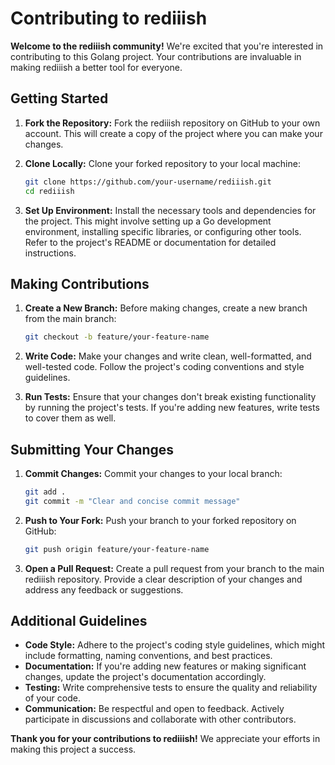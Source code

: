 # Contributing to rediiish

**Welcome to the rediiish community!** We're excited that you're interested in contributing to this Golang project. Your contributions are invaluable in making rediiish a better tool for everyone.

## Getting Started

1. **Fork the Repository:** Fork the rediiish repository on GitHub to your own account. This will create a copy of the project where you can make your changes.

2. **Clone Locally:** Clone your forked repository to your local machine:

   ```bash
   git clone https://github.com/your-username/rediiish.git
   cd rediiish
   ```

3. **Set Up Environment:** Install the necessary tools and dependencies for the project. This might involve setting up a Go development environment, installing specific libraries, or configuring other tools. Refer to the project's README or documentation for detailed instructions.

## Making Contributions

1. **Create a New Branch:** Before making changes, create a new branch from the main branch:

   ```bash
   git checkout -b feature/your-feature-name
   ```

2. **Write Code:** Make your changes and write clean, well-formatted, and well-tested code. Follow the project's coding conventions and style guidelines.

3. **Run Tests:** Ensure that your changes don't break existing functionality by running the project's tests. If you're adding new features, write tests to cover them as well.

## Submitting Your Changes

1. **Commit Changes:** Commit your changes to your local branch:

   ```bash
   git add .
   git commit -m "Clear and concise commit message"
   ```

2. **Push to Your Fork:** Push your branch to your forked repository on GitHub:

   ```bash
   git push origin feature/your-feature-name
   ```

3. **Open a Pull Request:** Create a pull request from your branch to the main rediiish repository. Provide a clear description of your changes and address any feedback or suggestions.

## Additional Guidelines

- **Code Style:** Adhere to the project's coding style guidelines, which might include formatting, naming conventions, and best practices.
- **Documentation:** If you're adding new features or making significant changes, update the project's documentation accordingly.
- **Testing:** Write comprehensive tests to ensure the quality and reliability of your code.
- **Communication:** Be respectful and open to feedback. Actively participate in discussions and collaborate with other contributors.

**Thank you for your contributions to rediiish!** We appreciate your efforts in making this project a success.
